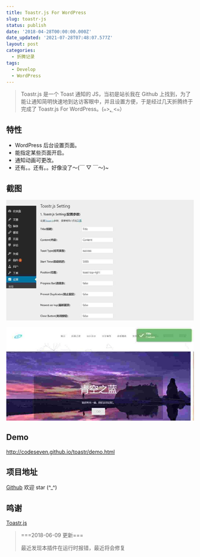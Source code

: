 ```yaml
---
title: Toastr.js For WordPress
slug: toastr-js
status: publish
date: '2018-04-28T00:00:00.000Z'
date_updated: '2021-07-28T07:48:07.577Z'
layout: post
categories:
  - 折腾记录
tags:
  - Develop
  - WordPress
---
```

> Toastr.js 是一个 Toast 通知的 JS，当初是站长我在 Github 上找到，为了能让通知简明快速地到达访客眼中，并且设置方便，于是经过几天折腾终于完成了 Toastr.js For WordPress。(๑>؂<๑）

## 特性

- WordPress 后台设置页面。
- 能指定某些页面开启。
- 通知动画可更改。
- 还有。。还有。。好像没了～(￣ ▽ ￣～)~

## 截图

![](ca688615-6854-483b-b3ec-7e11354ffff1.jpg)

![](a6a0c64b-3ead-4707-a0e7-d77c6e8ca251.jpg)

## Demo

http://codeseven.github.io/toastr/demo.html

## 项目地址

[Github](https://github.com/syfxlin/toast-for-wp/) 欢迎 star (^\_^)

## 鸣谢

[Toastr.js](https://github.com/CodeSeven/toastr/)

> \===2018-06-09 更新===
>
> 最近发现本插件在运行时报错，最近将会修复
